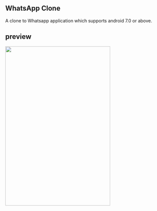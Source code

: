 ## WhatsApp Clone

A clone to Whatsapp application which supports android 7.0 or above.

## preview
<img src="demo.gif" width="330" height="500">
